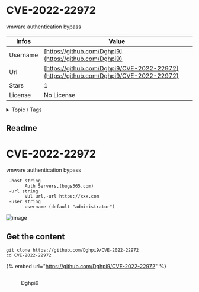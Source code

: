 # CVE-2022-22972

vmware authentication bypass

| Infos    | Value                                                              |
| -------- | -------------------------------------------------------------------|
| Username | [https://github.com/Dghpi9](https://github.com/Dghpi9) |
| Url      | [https://github.com/Dghpi9/CVE-2022-22972](https://github.com/Dghpi9/CVE-2022-22972)                                               |
| Stars    | 1                                                          |
| License  | No License                                                        |

<details>

<summary>Topic / Tags</summary>

* cve-2022-22972* poc* vmware

</details>

## Readme

# CVE-2022-22972
vmware authentication bypass

 ```
  -host string
        Auth Servers,(bugs365.com)
  -url string
        Vul url,-url https://xxx.com
  -user string
        username (default "administrator")
 ```
![image](https://user-images.githubusercontent.com/96538641/170842677-a827192c-de39-4c82-911e-3a754b73befc.png)



## Get the content

```
git clone https://github.com/Dghpi9/CVE-2022-22972
cd CVE-2022-22972
```

{% embed url="https://github.com/Dghpi9/CVE-2022-22972" %}

<figure><img src="https://avatars.githubusercontent.com/u/96538641?v=4" alt=""><figcaption><p>Dghpi9</p></figcaption></figure>

